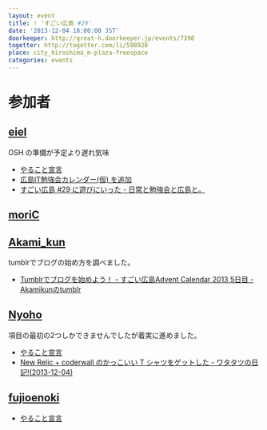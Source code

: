```yaml
---
layout: event
title: ! 'すごい広島 #29'
date: '2013-12-04 18:00:00 JST'
doorkeeper: http://great-h.doorkeeper.jp/events/7398
togetter: http://togetter.com/li/598928
place: city_hiroshima_m-plaza-freespace
categories: events
---
```


# 参加者


## [eiel](https://github.com/eiel)

OSH の準備が予定より遅れ気味

* [やること宣言](https://github.com/great-h/great-h.github.io/issues/449)
* [広島IT勉強会カレンダー(仮) を追加](https://github.com/great-h/great-h.github.io/pull/452)
* [すごい広島 #29 に遊びにいった - 日常と勉強会と広島と。](http://eielh-life.tumblr.com/post/68989513891/29)


## [moriC](https://github.com/moriC)


## [Akami_kun](https://twitter.com/Akami_kun)

tumblrでブログの始め方を調べました。

* [Tumblrでブログを始めよう！ - すごい広島Advent Calendar 2013 5日目 - Akamikunのtumblr](http://akamikun.tumblr.com/post/68979502798/tumblr-advent-calendar-2013-5)


## [Nyoho](https://github.com/Nyoho)

項目の最初の2つしかできませんでしたが着実に進めました。

* [やること宣言](https://github.com/great-h/great-h.github.io/issues/447)
* [New Relic + coderwall のかっこいい T シャツをゲットした - ワタタツの日記!(2013-12-04)](http://nyoho.jp/diary/?date=20131204#p01)


## [fujioenoki](https://github.com/fujioenoki)

* [やること宣言](https://github.com/great-h/great-h.github.io/issues/451)
